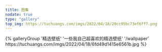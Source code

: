 ```yaml
---
title: 图集
nodate: true
type: "gallery"
top_img: https://tuchuangs.com/imgs/2022/04/18/20cc95bc73ef6ff7.png
---
```

<div class="gallery-group-main">
{% galleryGroup '精选壁纸' '一些我自己超喜欢的精选壁纸' '/wallpaper' https://tuchuangs.com/imgs/2022/04/18/6fd49d1415e6561b.jpg %}
</div>